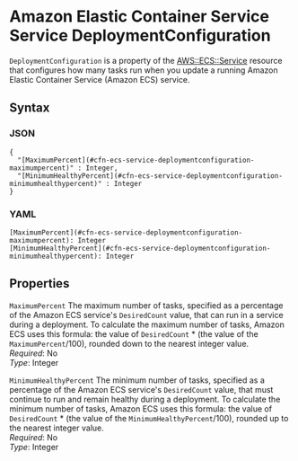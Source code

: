 # Amazon Elastic Container Service Service DeploymentConfiguration<a name="aws-properties-ecs-service-deploymentconfiguration"></a>

`DeploymentConfiguration` is a property of the [AWS::ECS::Service](aws-resource-ecs-service.md) resource that configures how many tasks run when you update a running Amazon Elastic Container Service \(Amazon ECS\) service\.

## Syntax<a name="w13ab1c21c10d117c17c21b5"></a>

### JSON<a name="aws-properties-ecs-service-deploymentconfiguration-syntax.json"></a>

```
{
  "[MaximumPercent](#cfn-ecs-service-deploymentconfiguration-maximumpercent)" : Integer,
  "[MinimumHealthyPercent](#cfn-ecs-service-deploymentconfiguration-minimumhealthypercent)" : Integer
}
```

### YAML<a name="aws-properties-ecs-service-deploymentconfiguration-syntax.yaml"></a>

```
[MaximumPercent](#cfn-ecs-service-deploymentconfiguration-maximumpercent): Integer
[MinimumHealthyPercent](#cfn-ecs-service-deploymentconfiguration-minimumhealthypercent): Integer
```

## Properties<a name="w13ab1c21c10d117c17c21b7"></a>

`MaximumPercent`  <a name="cfn-ecs-service-deploymentconfiguration-maximumpercent"></a>
The maximum number of tasks, specified as a percentage of the Amazon ECS service's `DesiredCount` value, that can run in a service during a deployment\. To calculate the maximum number of tasks, Amazon ECS uses this formula: the value of `DesiredCount` \* \(the value of the `MaximumPercent`/100\), rounded down to the nearest integer value\.  
*Required*: No  
*Type*: Integer

`MinimumHealthyPercent`  <a name="cfn-ecs-service-deploymentconfiguration-minimumhealthypercent"></a>
The minimum number of tasks, specified as a percentage of the Amazon ECS service's `DesiredCount` value, that must continue to run and remain healthy during a deployment\. To calculate the minimum number of tasks, Amazon ECS uses this formula: the value of `DesiredCount` \* \(the value of the `MinimumHealthyPercent`/100\), rounded up to the nearest integer value\.  
*Required*: No  
*Type*: Integer